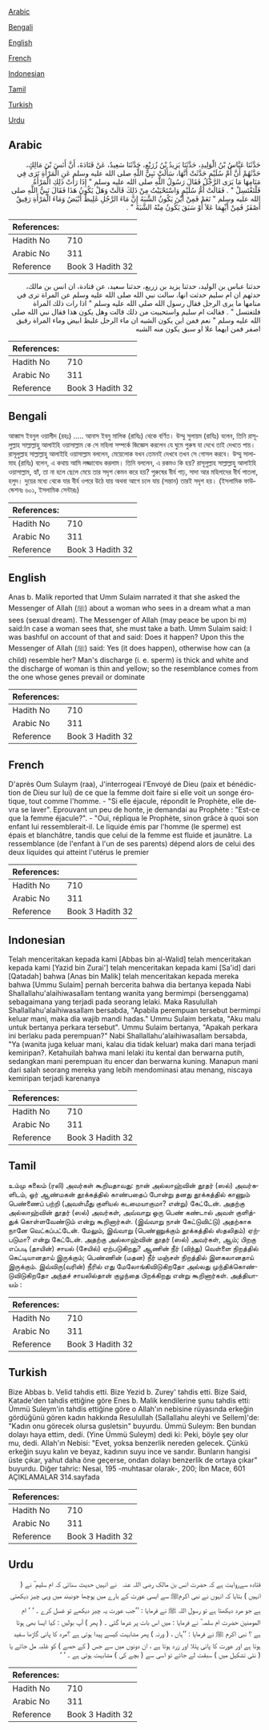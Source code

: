 [Arabic](#arabic)

[Bengali](#bengali)

[English](#english)

[French](#french)

[Indonesian](#indonesian)

[Tamil](#tamil)

[Turkish](#turkish)

[Urdu](#urdu)

## Arabic


<div dir="rtl" lang="ar" style={{fontSize:'larger',backgroundColor:'#f8f9fa',padding:20}}>
حَدَّثَنَا عَبَّاسُ بْنُ الْوَلِيدِ، حَدَّثَنَا يَزِيدُ بْنُ زُرَيْعٍ، حَدَّثَنَا سَعِيدٌ، عَنْ قَتَادَةَ، أَنَّ أَنَسَ بْنَ مَالِكٍ، حَدَّثَهُمْ أَنَّ أُمَّ سُلَيْمٍ حَدَّثَتْ أَنَّهَا، سَأَلَتْ نَبِيَّ اللَّهِ صلى الله عليه وسلم عَنِ الْمَرْأَةِ تَرَى فِي مَنَامِهَا مَا يَرَى الرَّجُلُ فَقَالَ رَسُولُ اللَّهِ صلى الله عليه وسلم ‏"‏ إِذَا رَأَتْ ذَلِكِ الْمَرْأَةُ فَلْتَغْتَسِلْ ‏"‏ ‏.‏ فَقَالَتْ أُمُّ سُلَيْمٍ وَاسْتَحْيَيْتُ مِنْ ذَلِكَ قَالَتْ وَهَلْ يَكُونُ هَذَا فَقَالَ نَبِيُّ اللَّهِ صلى الله عليه وسلم ‏"‏ نَعَمْ فَمِنْ أَيْنَ يَكُونُ الشَّبَهُ إِنَّ مَاءَ الرَّجُلِ غَلِيظٌ أَبْيَضُ وَمَاءَ الْمَرْأَةِ رَقِيقٌ أَصْفَرُ فَمِنْ أَيِّهِمَا عَلاَ أَوْ سَبَقَ يَكُونُ مِنْهُ الشَّبَهُ ‏"‏ ‏.‏
</div>
<div style={{backgroundColor:'#f8f9fa',padding:20, marginBottom: 10}}><table> <thead> <tr> <th>References:</th> <th></th> </tr> </thead> <tbody><tr><td>Hadith No</td><td>710</td></tr><tr><td>Arabic No</td><td>311</td></tr><tr><td>Reference</td><td>Book 3 Hadith 32</td></tr></tbody></table></div>


<div dir="rtl" lang="ar" style={{fontSize:'larger',backgroundColor:'#f8f9fa',padding:20}}>
حدثنا عباس بن الوليد، حدثنا يزيد بن زريع، حدثنا سعيد، عن قتادة، ان انس بن مالك، حدثهم ان ام سليم حدثت انها، سالت نبي الله صلى الله عليه وسلم عن المراة ترى في منامها ما يرى الرجل فقال رسول الله صلى الله عليه وسلم " اذا رات ذلك المراة فلتغتسل " . فقالت ام سليم واستحييت من ذلك قالت وهل يكون هذا فقال نبي الله صلى الله عليه وسلم " نعم فمن اين يكون الشبه ان ماء الرجل غليظ ابيض وماء المراة رقيق اصفر فمن ايهما علا او سبق يكون منه الشبه
</div>
<div style={{backgroundColor:'#f8f9fa',padding:20, marginBottom: 10}}><table> <thead> <tr> <th>References:</th> <th></th> </tr> </thead> <tbody><tr><td>Hadith No</td><td>710</td></tr><tr><td>Arabic No</td><td>311</td></tr><tr><td>Reference</td><td>Book 3 Hadith 32</td></tr></tbody></table></div>

## Bengali


<div dir="ltr" lang="bn" style={{fontSize:'larger',backgroundColor:'#f8f9fa',padding:20}}>
আব্বাস ইবনুল ওয়ালীদ (রহঃ) ..... আনাস ইবনু মালিক (রাযিঃ) থেকে বর্ণিত। উম্মু সুলায়ম (রাযিঃ) বলেন, তিনি রাসূলুল্লাহ সাল্লাল্লাহু আলাইহি ওয়াসাল্লাম কে সে মহিলা সম্পর্কে জিজ্ঞেস করলেন যে ঘুমে পুরুষ যা দেখে তাই দেখতে পায়। রাসূলুল্লাহ সাল্লাল্লাহু আলাইহি ওয়াসাল্লাম বললেন, মেয়েলোক যখন তেমনই দেখবে তখন সে গোসল করবে। উম্মু সালামাহ (রাযিঃ) বলেন, এ কথায় আমি লজ্জাবোধ করলাম। তিনি বললেন, এ রকমও কি হয়? রাসূলুল্লাহ সাল্লাল্লাহু আলাইহি ওয়াসাল্লাম, হ্যাঁ, তা না হলে ছেলে মেয়ে তার সদৃশ কেমন করে হয়? পুরুষের বীর্য গাঢ়, সাদা আর মহিলাদের বীর্য পাতলা, হলুদ। দুয়ের মধ্যে থেকে যার বীর্য ওপরে উঠে যায় অথবা আগে চলে যায় (সন্তান) তারই সদৃশ হয়। (ইসলামিক ফাউন্ডেশনঃ ৬০১, ইসলামিক সেন্টারঃ)
</div>
<div style={{backgroundColor:'#f8f9fa',padding:20, marginBottom: 10}}><table> <thead> <tr> <th>References:</th> <th></th> </tr> </thead> <tbody><tr><td>Hadith No</td><td>710</td></tr><tr><td>Arabic No</td><td>311</td></tr><tr><td>Reference</td><td>Book 3 Hadith 32</td></tr></tbody></table></div>

## English


<div dir="ltr" lang="en" style={{fontSize:'larger',backgroundColor:'#f8f9fa',padding:20}}>
Anas b. Malik reported that Umm Sulaim narrated it that she asked the Messenger of Allah (ﷺ) about a woman who sees in a dream what a man sees (sexual dream). The Messenger of Allah (may peace be upon bi m) said:In case a woman sees that, she must take a bath. Umm Sulaim said: I was bashful on account of that and said: Does it happen? Upon this the Messenger of Allah (ﷺ) said: Yes (it does happen), otherwise how can (a child) resemble her? Man's discharge (i. e. sperm) is thick and white and the discharge of woman is thin and yellow; so the resemblance comes from the one whose genes prevail or dominate
</div>
<div style={{backgroundColor:'#f8f9fa',padding:20, marginBottom: 10}}><table> <thead> <tr> <th>References:</th> <th></th> </tr> </thead> <tbody><tr><td>Hadith No</td><td>710</td></tr><tr><td>Arabic No</td><td>311</td></tr><tr><td>Reference</td><td>Book 3 Hadith 32</td></tr></tbody></table></div>

## French


<div dir="ltr" lang="fr" style={{fontSize:'larger',backgroundColor:'#f8f9fa',padding:20}}>
D'après Oum Sulaym (raa), J'interrogeai l'Envoyé de Dieu (paix et bénédiction de Dieu sur lui) de ce que la femme doit faire si elle voit un songe érotique, tout comme l'homme. - "Si elle éjacule, répondit le Prophète, elle devra se laver". Eprouvant un peu de honte, je demandai au Prophète : "Est-ce que la femme éjacule?". - "Oui, répliqua le Prophète, sinon grâce à quoi son enfant lui ressemblerait-il. Le liquide émis par l'homme (le sperme) est épais et blanchâtre, tandis que celui de la femme est fluide et jaunâtre. La ressemblance (de l'enfant à l'un de ses parents) dépend alors de celui des deux liquides qui atteint l'utérus le premier
</div>
<div style={{backgroundColor:'#f8f9fa',padding:20, marginBottom: 10}}><table> <thead> <tr> <th>References:</th> <th></th> </tr> </thead> <tbody><tr><td>Hadith No</td><td>710</td></tr><tr><td>Arabic No</td><td>311</td></tr><tr><td>Reference</td><td>Book 3 Hadith 32</td></tr></tbody></table></div>

## Indonesian


<div dir="ltr" lang="id" style={{fontSize:'larger',backgroundColor:'#f8f9fa',padding:20}}>
Telah menceritakan kepada kami [Abbas bin al-Walid] telah menceritakan kepada kami [Yazid bin Zurai'] telah menceritakan kepada kami [Sa'id] dari [Qatadah] bahwa [Anas bin Malik] telah menceritakan kepada mereka bahwa [Ummu Sulaim] pernah bercerita bahwa dia bertanya kepada Nabi Shallallahu'alaihiwasallam tentang wanita yang bermimpi (bersenggama) sebagaimana yang terjadi pada seorang lelaki. Maka Rasulullah Shallallahu'alaihiwasallam bersabda, "Apabila perempuan tersebut bermimpi keluar mani, maka dia wajib mandi hadas." Ummu Sulaim berkata, "Aku malu untuk bertanya perkara tersebut". Ummu Sulaim bertanya, "Apakah perkara ini berlaku pada perempuan?" Nabi Shallallahu'alaihiwasallam bersabda, "Ya (wanita juga keluar mani, kalau dia tidak keluar) maka dari mana terjadi kemiripan?. Ketahuilah bahwa mani lelaki itu kental dan berwarna putih, sedangkan mani perempuan itu encer dan berwarna kuning. Manapun mani dari salah seorang mereka yang lebih mendominasi atau menang, niscaya kemiripan terjadi karenanya
</div>
<div style={{backgroundColor:'#f8f9fa',padding:20, marginBottom: 10}}><table> <thead> <tr> <th>References:</th> <th></th> </tr> </thead> <tbody><tr><td>Hadith No</td><td>710</td></tr><tr><td>Arabic No</td><td>311</td></tr><tr><td>Reference</td><td>Book 3 Hadith 32</td></tr></tbody></table></div>

## Tamil


<div dir="ltr" lang="ta" style={{fontSize:'larger',backgroundColor:'#f8f9fa',padding:20}}>
உம்மு சுலைம் (ரலி) அவர்கள் கூறியதாவது: நான் அல்லாஹ்வின் தூதர் (ஸல்) அவர்களிடம், ஓர் ஆண்மகன் தூக்கத்தில் காண்பதைப் போன்று தனது தூக்கத்தில் காணும் பெண்ணைப் பற்றி (அவள்மீது குளியல் கடமையாகுமா? என்று) கேட்டேன். அதற்கு அல்லாஹ்வின் தூதர் (ஸல்) அவர்கள், அவ்வாறு ஒரு பெண் கண்டால் அவள் குளித்துக் கொள்ளவேண்டும் என்று கூறினார்கள். (இவ்வாறு நான் கேட்டுவிட்டு) அதற்காக நானே வெட்கப்பட்டேன். மேலும், இவ்வாறு (பெண்ணுக்கும் தூக்கத்தில் ஸ்தலிதம்) ஏற்படுமா? என்று கேட்டேன். அதற்கு அல்லாஹ்வின் தூதர் (ஸல்) அவர்கள், ஆம்; பிறகு எப்படி (தாயின்) சாயல் (சேயில்) ஏற்படுகிறது? ஆணின் நீர் (விந்து) வெள்ளை நிறத்தில் கெட்டியானதாய் இருக்கும்; பெண்ணின் (மதன) நீர் மஞ்சள் நிறத்தில் இளகலானதாய் இருக்கும். இவ்விரு(வரின்) நீரில் எது மேலோங்கிவிடுகிறதோ அல்லது முந்திக்கொண்டுவிடுகிறதோ அந்தச் சாயலில்தான் குழந்தை பிறக்கிறது என்று கூறினார்கள். அத்தியாயம் :
</div>
<div style={{backgroundColor:'#f8f9fa',padding:20, marginBottom: 10}}><table> <thead> <tr> <th>References:</th> <th></th> </tr> </thead> <tbody><tr><td>Hadith No</td><td>710</td></tr><tr><td>Arabic No</td><td>311</td></tr><tr><td>Reference</td><td>Book 3 Hadith 32</td></tr></tbody></table></div>

## Turkish


<div dir="ltr" lang="tr" style={{fontSize:'larger',backgroundColor:'#f8f9fa',padding:20}}>
Bize Abbas b. Velid tahdis etti. Bize Yezid b. Zurey' tahdis etti. Bize Said, Katade'den tahdis ettiğine göre Enes b. Malik kendilerine şunu tahdis etti: Ümmü Suleym'in tahdis ettiğine göre o Allah'ın nebisine rüyasında erkeğin gördüğünü gören kadın hakkında Resulullah (Sallallahu aleyhi ve Sellem)'de: "Kadın onu görecek olursa gusletsin" buyurdu. Ümmü Suleym: Ben bundan dolayı haya ettim, dedi. (Yine Ümmü Suleym) dedi ki: Peki, böyle şey olur mu, dedi. Allah'ın Nebisi: "Evet, yoksa benzerlik nereden gelecek. Çünkü erkeğin suyu kalın ve beyaz, kadının suyu ince ve sarıdır. Bunların hangisi üste çıkar, yahut daha öne geçerse, ondan dolayı benzerlik de ortaya çıkar" buyurdu. Diğer tahric: Nesai, 195 -muhtasar olarak-, 200; İbn Mace, 601 AÇIKLAMALAR 314.sayfada
</div>
<div style={{backgroundColor:'#f8f9fa',padding:20, marginBottom: 10}}><table> <thead> <tr> <th>References:</th> <th></th> </tr> </thead> <tbody><tr><td>Hadith No</td><td>710</td></tr><tr><td>Arabic No</td><td>311</td></tr><tr><td>Reference</td><td>Book 3 Hadith 32</td></tr></tbody></table></div>

## Urdu


<div dir="rtl" lang="ur" style={{fontSize:'larger',backgroundColor:'#f8f9fa',padding:20}}>
قتادہ سےروایت ہے کہ حضرت انس بن مالک ‌رضی ‌اللہ ‌عنہ ‌ ‌ نے انہیں حدیث سنائی کہ ام سلیم ؓ نے ( انہیں ) بتایا کہ انہوں نے نبی اکرمﷺ سے ایسی عورت کے بارے میں پوچھا جونیند میں وہی چیز دیکھتی ہے جو مرد دیکھتا ہے تو رسول اللہ ﷺ نے فرمایا : ’’جب عورت یہ چیز دیکھے تو غسل کرے ۔ ‘ ‘ ام المومنین حضرت ام سلمہ ؓ نے فرمایا : میں اس بات پر شرما گئی ۔ ( پھر ) آپ بولیں : کیا ایسا بھی ہوتا ہے ؟ نبی اکرم ﷺ نے فرمایا : ’’ہاں ، ( ورنہ ) پھر مشابہت کیسے پیدا ہوتی ہے ؟مرد کا پانی گاڑھا سفید ہوتا ہے اور عورت کا پانی پتلا اور زرد ہوتا ہے ، ان دونوں میں سے جس ( کے حصے ) کو غلبہ مل جائے یا ( نئی تشکیل میں ) سبقت لے جائے تو اسی سے ( بچے کی ) مشابہت ہوتی ہے ۔ ‘ ‘
</div>
<div style={{backgroundColor:'#f8f9fa',padding:20, marginBottom: 10}}><table> <thead> <tr> <th>References:</th> <th></th> </tr> </thead> <tbody><tr><td>Hadith No</td><td>710</td></tr><tr><td>Arabic No</td><td>311</td></tr><tr><td>Reference</td><td>Book 3 Hadith 32</td></tr></tbody></table></div>